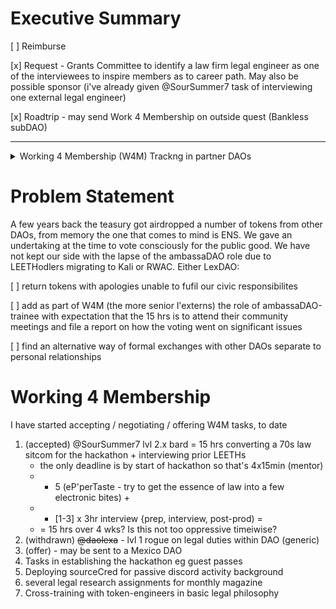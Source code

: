 # Executive Summary
<!-- as per gitbook [page](https://gitbook.lexdao.net/untitled/grants-committee-charter/grant-proposals) -->

<!-- these are not necessarily exclusive -->
[ ] Reimburse 

[x] Request - Grants Committee to identify a law firm legal engineer as one of the interviewees to inspire members as to career path. May also be possible sponsor (i've already given @SourSummer7 task of interviewing one external legal engineer)

[x] Roadtrip - may send Work 4 Membership on outside quest (Bankless subDAO)

----
<details><summary>Working 4 Membership (W4M) Trackng in partner DAOs</summary>
LexDAO has built up relationships with other DAOs but the role of ambassaDAO has lapsed. This is a strawman proposal to get discussion underway of how to revitalise the ambassaDAO initiative.
</details>

# Problem Statement

A few years back the teasury got airdropped a number of tokens from other DAOs, from memory the one that comes to mind is ENS. We gave an undertaking at the time to vote consciously for the public good. We have not kept our side with the lapse of the ambassaDAO role due to LEETHodlers migrating to Kali or RWAC. Either LexDAO:

[ ] return tokens with apologies unable to fufil our civic responsibilites

[ ] add as part of W4M (the more senior l'externs) the role of ambassaDAO-trainee with expectation that the 15 hrs is to attend their community meetings and file a report on how the voting went on significant issues

[ ] find an alternative way of formal exchanges with other DAOs separate to personal relationships

# Working 4 Membership

I have started accepting / negotiating / offering W4M tasks, to date

1. (accepted) @SourSummer7 lvl 2.x bard = 15 hrs converting a 70s law sitcom for the hackathon + interviewing prior LEETHs
   - the only deadline is by start of hackathon so that's 4x15min (mentor) 
   - + 5 (eP'perTaste - try to get the essence of law into a few electronic bites) +
   - + [1-3] x 3hr interview {prep, interview, post-prod) =
   - = 15 hrs over 4 wks? Is this not too oppressive timeiwise?
2. (withdrawn) ~~@daolexa~~ - lvl 1 rogue on legal duties within DAO (generic)
3. (offer) - may be sent to a Mexico DAO
4. Tasks in establishing the hackathon eg guest passes
5. Deploying sourceCred for passive discord activity background
6. several legal research assignments for monthly magazine
7. Cross-training with token-engineers in basic legal philosophy
